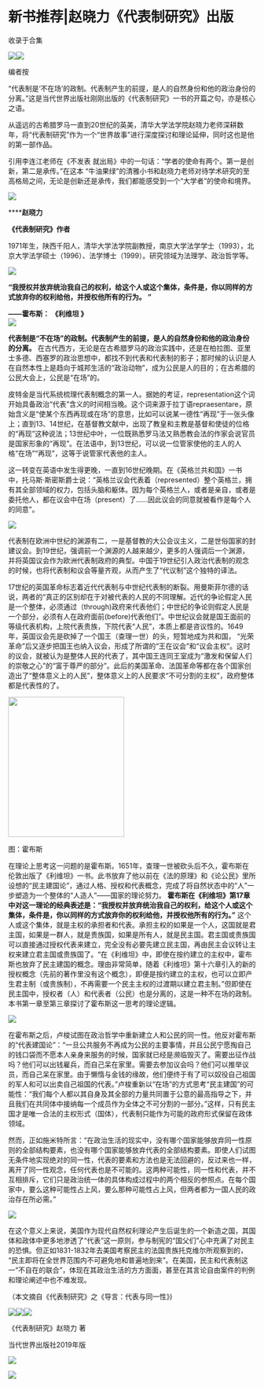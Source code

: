 # 新书推荐|赵晓力《代表制研究》出版


收录于合集

![](/images/390/2.jpeg)![](/images/390/3.gif)

编者按

“代表制是‘不在场’的政制。代表制产生的前提，是人的自然身份和他的政治身份的分离。”这是当代世界出版社刚刚出版的《代表制研究》一书的开篇之句，亦是核心之语。

  

从遥远的古希腊罗马一直到20世纪的英美，清华大学法学院赵晓力老师深耕数年，将“代表制研究”作为一个“世界故事”进行深度探讨和理论延伸，同时这也是他的第一部作品。

  

引用李连江老师在《不发表 就出局》中的一句话：“学者的使命有两个。第一是创新，第二是承传。”在这本
“牛油果绿”的清雅小书和赵晓力老师对待学术研究的至高格局之间，无论是创新还是承传，我们都能感受到一个“大学者”的使命和境界。

  

  

 **![](/images/390/4.jpeg)**

 ******赵晓力**

 **《代表制研究》作者**

1971年生，陕西千阳人，清华大学法学院副教授，南京大学法学学士（1993），北京大学法学硕士（1996）、法学博士（1999）。研究领域为法理学、政治哲学等。

  

![](/images/390/5.jpeg)

  

 **“我授权并放弃统治我自己的权利，给这个人或这个集体，条件是，你以同样的方式放弃你的权利给他，并授权他所有的行为。** **”**

 **——霍布斯：** **《利维坦 》**  
![](/images/390/6.png)  

 **代表制是“不在场”的政制。代表制产生的前提，是人的自然身份和他的政治身份的分离。**
在古代西方，无论是在古希腊罗马的政治实践中，还是在柏拉图、亚里士多德、西塞罗的政治思想中，都找不到代表和代表制的影子；那时候的认识是人在自然本性上是趋向于城邦生活的“政治动物”，成为公民是人的目的；在古希腊的公民大会上，公民是“在场”的。  

  

皮特金是当代系统梳理代表制概念的第一人。据她的考证，representation这个词开始具备政治“代表”含义的时间相当晚。这个词来源于拉丁语repraesentare，原始含义是“使某个东西再现或在场”的意思，比如可以说某一德性“再现”于一张头像上；直到13、14世纪，在基督教文献中，出现了教皇和主教是基督和使徒的位格的“再现”这种说法；13世纪中叶，一位既熟悉罗马法又熟悉教会法的作家会说官员是国家形象的“再现”。在法语中，到13世纪，可以说一位管家使他的主人的人格“在场”“再现”，这等于说管家代表他的主人。

  

这一转变在英语中发生得更晚，一直到16世纪晚期。在《英格兰共和国》一书中，托马斯·斯密斯爵士说：“英格兰议会代表着（represented）整个英格兰，拥有其全部领域的权力，包括头脑和躯体。因为每个英格兰人，或者是亲自，或者是委托他人，都在议会中在场（present）了……因此议会的同意就被看作是每个人的同意”。

  

![](/images/390/7.jpeg)

  

代表制在欧洲中世纪的渊源有二，一是基督教的大公会议主义，二是世俗国家的封建议会。到19世纪，强调前一个渊源的人越来越少，更多的人强调后一个渊源，并将英国议会作为欧洲代表制政府的典型。中国于19世纪引入政治代表制的观念的时候，也将代表制和议会等量齐观，从而产生了“代议制”这个独特的译法。

  

17世纪的英国革命标志着近代代表制与中世纪代表制的断裂。用曼斯菲尔德的话说，两者的“真正的区别却在于对被代表的人民的不同理解。近代的争论假定人民是一个整体，必须通过（through)政府来代表他们；中世纪的争论则假定人民是一个部分，必须有人在政府面前(before)代表他们”。中世纪议会就是国王面前的等级代表机构，上院代表贵族，下院代表“人民”，本质上都是咨议性的。1649年，英国议会先是砍掉了一个国王（查理一世）的头，短暂地成为共和国，
“光荣革命”后又逐步把国王也纳入议会，形成了所谓的“王在议会”和“议会主权”。这时的议会，就被认为是整体人民的代表了，其中国王连同王室成为“激发和保留人们的崇敬之心”的“富于尊严的部分”。此后的美国革命、法国革命等都在各个国家创造出了“整体意义上的人民”，整体意义上的人民要求“不可分割的主权”，政府整体都是代表性的了。

  

<img src='/images/390/8.jpeg' width='236' height='285' />

图：霍布斯

  

在理论上思考这一问题的是霍布斯。1651年，查理一世被砍头后不久，霍布斯在伦敦出版了《利维坦》一书。此书放弃了他以前在《法的原理》和《论公民》里所设想的“民主建国论”，通过人格、授权和代表概念，完成了将自然状态中的“人”一步塑造为一个整体的“人造人”——国家的理论努力。
**霍布斯在《利维坦》第17章中对这一理论的经典表述是：“我授权并放弃统治我自己的权利，给这个人或这个集体，条件是，你以同样的方式放弃你的权利给他，并授权他所有的行为。”**
这个人或这个集体，就是主权的承担者和代表。承担主权的如果是一个人，这国就是君主国，如果是一群人，就是贵族国，如果是所有人，就是民主国。君主国或贵族国可以直接通过授权代表来建立，完全没有必要先建立民主国，再由民主会议转让主权来建立君主国或贵族国了。“在《利维坦》中，即使在按约建立的主权中，霍布斯也放弃了民主建国的概念。理由非常简单，随着《利维坦》第十六章引入的新的授权概念（先前的著作里没有这个概念），即便是按约建立的主权，也可以立即产生君主制（或贵族制），不再需要一个民主主权的过渡期以建立君主制。”但即使在民主国中，授权者（人）和代表者（公民）也是分离的，这是一种不在场的政制。本书第一章至第三章探讨了霍布斯这一思考的理论逻辑。

  

![](/images/390/9.jpeg)

  

在霍布斯之后，卢梭试图在政治哲学中重新建立人和公民的同一性。他反对霍布斯的“代表建国论”：“一旦公共服务不再成为公民的主要事情，并且公民宁愿掏自己的钱口袋而不愿本人亲身来服务的时候，国家就已经是濒临毁灭了。需要出征作战吗？他们可以出钱雇兵，而自己呆在家里。需要去参加议会吗？他们可以推举议员，而自己呆在家里。由于懒惰与金钱的缘故，他们便终于有了可以奴役自己祖国的军人和可以出卖自己祖国的代表。”卢梭重新以“在场”的方式思考“民主建国”的可能性：“我们每个人都以其自身及其全部的力量共同置于公意的最高指导之下，并且我们在共同体中接纳每一个成员作为全体之不可分割的一部分。”这样，只有民主国才是唯一合法的主权形式（国体），代表制只能作为可能的政府形式保留在政体领域。

  

然而，正如施米特所言：“在政治生活的现实中，没有哪个国家能够放弃同一性原则的全部结构要素，也没有哪个国家能够放弃代表的全部结构要素。即使人们试图无条件地实现绝对的同一性，代表的要素和方法也是无法回避的，反过来也一样，离开了同一性观念，任何代表也是不可能的。这两种可能性，同一性和代表，并不互相排斥，它们只是政治统一体的具体构成过程中的两个相反的参照点。在每个国家中，要么这种可能性占上风，要么那种可能性占上风，但两者都为一国人民的政治存在所必需。”

  

![](/images/390/10.jpeg)

  

在这个意义上来说，美国作为现代自然权利理论产生后诞生的一个新造之国，其国体和政体中更多地渗透了“代表”这一原则，参与制宪的“国父们”心中充满了对民主的恐惧。但正如1831-1832年去美国考察民主的法国贵族托克维尔所观察到的，
“民主即将在全世界范围内不可避免地和普遍地到来”。在美国，民主和代表制这一“不自在的联合”，体现在其政治生活的方方面面，甚至在其言论自由案件的判例和理论阐述中也不难发现。

  

（本文摘自《代表制研究》之《导言：代表与同一性》)

  
![](/images/390/11.jpeg)![](/images/390/12.jpeg)![](/images/390/13.png)

《代表制研究》赵晓力 著

当代世界出版社2019年版

![](/images/390/14.png)

  

![](/images/390/15.jpeg)


